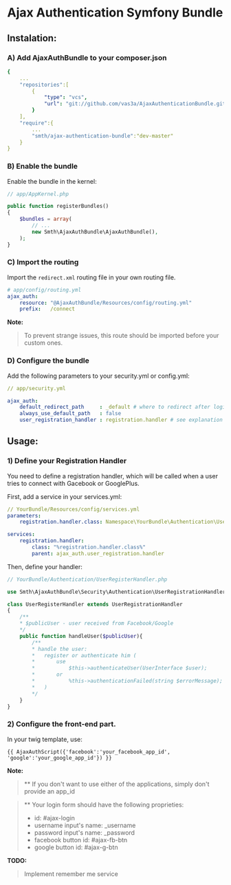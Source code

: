 Ajax Authentication Symfony Bundle
=============================

Instalation:
-----------------------------

### A) Add AjaxAuthBundle to your composer.json

```yaml
{
    ...
    "repositories":[
        {
            "type": "vcs",
            "url": "git://github.com/vas3a/AjaxAuthenticationBundle.git"
        }
    ],
    "require":{
        ...
        "smth/ajax-authentication-bundle":"dev-master"
    }
}
```

### B) Enable the bundle

Enable the bundle in the kernel:

```php
// app/AppKernel.php

public function registerBundles()
{
    $bundles = array(
        // ...
        new Smth\AjaxAuthBundle\AjaxAuthBundle(),
    );
}
```

### C) Import the routing

Import the `redirect.xml` routing file in your own routing file.

```yaml
# app/config/routing.yml
ajax_auth:
    resource: "@AjaxAuthBundle/Resources/config/routing.yml"
    prefix:   /connect
```

**Note:**

> To prevent strange issues, this route should be imported before your custom ones.

### D) Configure the bundle

Add the following parameters to your security.yml or config.yml:

```yaml
// app/security.yml

ajax_auth:
    default_redirect_path     : _default # where to redirect after login
    always_use_default_path   : false
    user_registration_handler : registration.handler # see explanation bellow
```

Usage:
-----------------------------

### 1) Define your Registration Handler

You need to define a registration handler, which will be called when a user tries to connect with Gacebook or GooglePlus.

First, add a service in your services.yml:

```yaml
// YourBundle/Resources/config/services.yml
parameters:
    registration.handler.class: Namespace\YourBundle\Authentication\UserRegistrationHandler

services:
    registration.handler:
        class: "%registration.handler.class%"
        parent: ajax_auth.user_registration.handler
```
Then, define your handler:

```php
// YourBundle/Authentication/UserRegisterHandler.php

use Smth\AjaxAuthBundle\Security\Authentication\UserRegistrationHandler;

class UserRegisterHandler extends UserRegistrationHandler
{
    /**
    * $publicUser - user received from Facebook/Google
    */
    public function handleUser($publicUser){
        /**
        * handle the user: 
        *   register or authenticate him (
        *       use 
        *           $this->authenticateUser(UserInterface $user);
        *       or
        *           %this->authenticationFailed(string $errorMessage);
        *   )
        */
    }
}

```

### 2) Configure the front-end part.

In your twig template, use:

```twig
{{ AjaxAuthScript({'facebook':'your_facebook_app_id', 'google':'your_google_app_id'}) }}
```

**Note:**

> ** If you don't want to use either of the applications, simply don't provide an app_id

> ** Your login form should have the following proprieties:
>   - id: #ajax-login
>   - username input's name: _username
>   - password input's name: _password
>   - facebook button id: #ajax-fb-btn
>   - google   button id: #ajax-g-btn

**TODO:**
> Implement remember me service